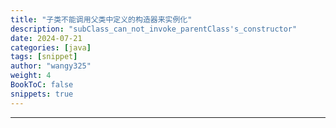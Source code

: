 ```yaml
---
title: "子类不能调用父类中定义的构造器来实例化"
description: "subClass_can_not_invoke_parentClass's_constructor"
date: 2024-07-21
categories: [java]
tags: [snippet]
author: "wangy325"
weight: 4
BookToC: false
snippets: true
---
```


---

